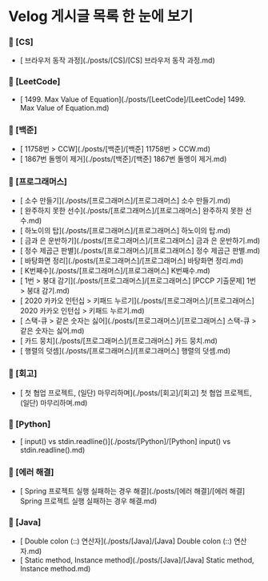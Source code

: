 # Velog 게시글 목록 한 눈에 보기
### 📁 [CS]
- [ 브라우저 동작 과정](./posts/[CS]/[CS] 브라우저 동작 과정.md)  
### 📁 [LeetCode]
- [ 1499. Max Value of Equation](./posts/[LeetCode]/[LeetCode] 1499. Max Value of Equation.md)  
### 📁 [백준]
- [ 11758번 > CCW](./posts/[백준]/[백준] 11758번 > CCW.md)  
- [ 1867번 돌멩이 제거](./posts/[백준]/[백준] 1867번 돌멩이 제거.md)  
### 📁 [프로그래머스]
- [ 소수 만들기](./posts/[프로그래머스]/[프로그래머스] 소수 만들기.md)  
- [ 완주하지 못한 선수](./posts/[프로그래머스]/[프로그래머스] 완주하지 못한 선수.md)  
- [ 하노이의 탑](./posts/[프로그래머스]/[프로그래머스] 하노이의 탑.md)  
- [ 금과 은 운반하기](./posts/[프로그래머스]/[프로그래머스] 금과 은 운반하기.md)  
- [ 정수 제곱근 판별](./posts/[프로그래머스]/[프로그래머스] 정수 제곱근 판별.md)  
- [ 바탕화면 정리](./posts/[프로그래머스]/[프로그래머스] 바탕화면 정리.md)  
- [ K번째수](./posts/[프로그래머스]/[프로그래머스] K번째수.md)  
- [ 1번 > 붕대 감기](./posts/[프로그래머스]/[프로그래머스] [PCCP 기출문제] 1번 > 붕대 감기.md)  
- [ 2020 카카오 인턴십 > 키패드 누르기](./posts/[프로그래머스]/[프로그래머스] 2020 카카오 인턴십 > 키패드 누르기.md)  
- [ 스택-큐 > 같은 숫자는 싫어](./posts/[프로그래머스]/[프로그래머스] 스택-큐 > 같은 숫자는 싫어.md)  
- [ 카드 뭉치](./posts/[프로그래머스]/[프로그래머스] 카드 뭉치.md)  
- [ 행렬의 덧셈](./posts/[프로그래머스]/[프로그래머스] 행렬의 덧셈.md)  
### 📁 [회고]
- [ 첫 협업 프로젝트, (일단) 마무리하며](./posts/[회고]/[회고] 첫 협업 프로젝트, (일단) 마무리하며.md)  
### 📁 [Python]
- [ input() vs stdin.readline()](./posts/[Python]/[Python] input() vs stdin.readline().md)  
### 📁 [에러 해결]
- [ Spring 프로젝트 실행 실패하는 경우 해결](./posts/[에러 해결]/[에러 해결] Spring 프로젝트 실행 실패하는 경우 해결.md)  
### 📁 [Java]
- [ Double colon (::) 연산자](./posts/[Java]/[Java] Double colon (::) 연산자.md)  
- [ Static method, Instance method](./posts/[Java]/[Java] Static method, Instance method.md)  
